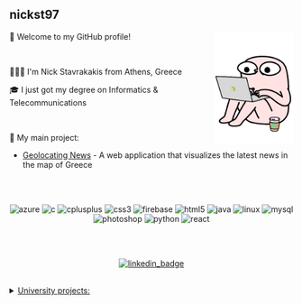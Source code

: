 

<h2> nickst97 </h2>

<img src="/media/StressedCoffeeSticker.gif" align="right" height="200">

🎉 Welcome to my GitHub profile!

<br/>

👨🏻‍💻 I'm Nick Stavrakakis from Athens, Greece

🎓 I just got my degree on Informatics & Telecommunications

<br/>

🚀 My main project:

- [Geolocating News](https://nickst97.github.io/GeolocatingNews/) - A web application that visualizes the latest news in the map of Greece

<br/> <br/>

<p align="center"> 
   <img src="https://www.vectorlogo.zone/logos/microsoft_azure/microsoft_azure-icon.svg" alt="azure" width="40" height="40" />
   <img src="https://devicons.github.io/devicon/devicon.git/icons/c/c-original.svg" alt="c" width="40" height="40" />
   <img src="https://devicons.github.io/devicon/devicon.git/icons/cplusplus/cplusplus-original.svg" alt="cplusplus" width="40" height="40" /> 
   <img src="https://devicons.github.io/devicon/devicon.git/icons/css3/css3-original-wordmark.svg" alt="css3" width="40" height="40" /> 
   <img src="https://www.vectorlogo.zone/logos/firebase/firebase-icon.svg" alt="firebase" width="40" height="40" /> 
   <img src="https://devicons.github.io/devicon/devicon.git/icons/html5/html5-original-wordmark.svg" alt="html5" width="40" height="40" />
   <img src="https://devicons.github.io/devicon/devicon.git/icons/java/java-original-wordmark.svg" alt="java" width="40" height="40" /> 
   <img src="https://devicons.github.io/devicon/devicon.git/icons/linux/linux-original.svg" alt="linux" width="40" height="40" /> 
   <img src="https://devicons.github.io/devicon/devicon.git/icons/mysql/mysql-original-wordmark.svg" alt="mysql" width="40" height="40" /> 
   <img src="https://devicons.github.io/devicon/devicon.git/icons/photoshop/photoshop-plain.svg" alt="photoshop" width="40" height="40" /> 
   <img src="https://devicons.github.io/devicon/devicon.git/icons/python/python-original.svg" alt="python" width="40" height="40" /> 
   <img src="https://devicons.github.io/devicon/devicon.git/icons/react/react-original-wordmark.svg" alt="react" width="40" height="40" />
</p>

<br/>

<br/>

<p align="center"> 
   <a href="https://www.linkedin.com/in/nickst97/" target="_blank">
      <img src="https://accelladigital.com/wp-content/uploads/2015/04/view-my-linkedin-profile-300x77.png" alt="linkedin_badge" height="40"
   </a>
      

</p>

   
<br/>


<details>
<summary> University projects:</summary>

xx

</details>





